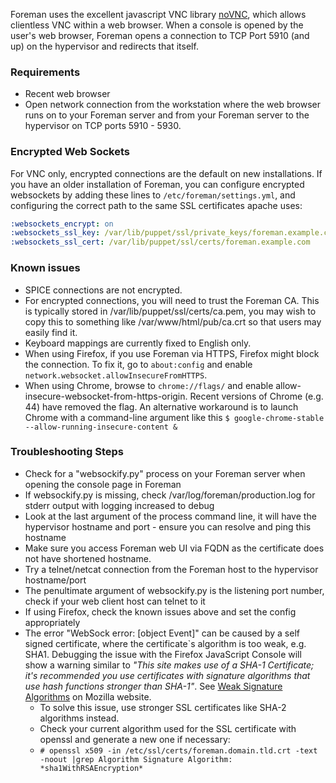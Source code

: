 Foreman uses the excellent javascript VNC library [noVNC](https://novnc.com/info.html), which allows clientless VNC within a web browser. When a console is opened by the user's web browser, Foreman opens a connection to TCP Port 5910 (and up) on the hypervisor and redirects that itself.

### Requirements

* Recent web browser
* Open network connection from the workstation where the web browser runs on to your Foreman server and from your Foreman server to the hypervisor on TCP ports 5910 - 5930.


### Encrypted Web Sockets

For VNC only, encrypted connections are the default on new installations.  If you have an older installation of Foreman, you can configure encrypted websockets by adding these lines to `/etc/foreman/settings.yml`, and configuring the correct path to the same SSL certificates apache uses:

```yaml
:websockets_encrypt: on
:websockets_ssl_key: /var/lib/puppet/ssl/private_keys/foreman.example.com
:websockets_ssl_cert: /var/lib/puppet/ssl/certs/foreman.example.com
```

### Known issues

* SPICE connections are not encrypted.
* For encrypted connections, you will need to trust the Foreman CA. This is typically stored in /var/lib/puppet/ssl/certs/ca.pem, you may wish to copy this to something like /var/www/html/pub/ca.crt so that users may easily find it.
* Keyboard mappings are currently fixed to English only.
* When using Firefox, if you use Foreman via HTTPS, Firefox might block the connection. To fix it, go to `about:config` and enable `network.websocket.allowInsecureFromHTTPS`.
* When using Chrome, browse to `chrome://flags/` and enable allow-insecure-websocket-from-https-origin.  Recent versions of Chrome (e.g. 44) have removed the flag.  An alternative workaround is to launch Chrome with a command-line argument like this `$ google-chrome-stable --allow-running-insecure-content &`

### Troubleshooting Steps

* Check for a "websockify.py" process on your Foreman server when opening the console page in Foreman
* If websockify.py is missing, check /var/log/foreman/production.log for stderr output with logging increased to debug
* Look at the last argument of the process command line, it will have the hypervisor hostname and port - ensure you can resolve and ping this hostname
* Make sure you access Foreman web UI via FQDN as the certificate does not have shortened hostname.
* Try a telnet/netcat connection from the Foreman host to the hypervisor hostname/port
* The penultimate argument of websockify.py is the listening port number, check if your web client host can telnet to it
* If using Firefox, check the known issues above and set the config appropriately
* The error "WebSock error: [object Event]" can be caused by a self signed certificate, where the certificate`s algorithm is too weak, e.g. SHA1.
Debugging the issue with the Firefox JavaScript Console will show a warning similar to *"This site makes use of a SHA-1 Certificate; it's recommended you use certificates with signature algorithms that use hash functions stronger than SHA-1"*. See [Weak Signature Algorithms](https://developer.mozilla.org/docs/Security/Weak_Signature_Algorithm) on Mozilla website.
  * To solve this issue, use stronger SSL certificates like SHA-2 algorithms instead.
  * Check your current algorithm used for the SSL certificate with openssl and generate a new one if necessary:
  * ```# openssl x509 -in /etc/ssl/certs/foreman.domain.tld.crt -text -noout |grep Algorithm Signature Algorithm: *sha1WithRSAEncryption*```

